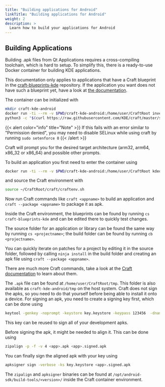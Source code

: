 ```yaml
---
title: "Building applications for Android"
linkTitle: "Building applications for Android"
weight: 2
description: >
  Learn how to build your applications for Android
---
```


## Building Applications

Building .apk files from Qt Applications requires a cross-compiling toolchain, which is hard to setup. To simplify this, there is a ready-to-use Docker container for building KDE applications.

This documentation only applies to applications that have a Craft blueprint in the [craft-blueprints-kde](https://invent.kde.org/packaging/craft-blueprints-kde) repository. If the application you want does not have such a blueprint yet, have a look at [the documentation](https://community.kde.org/Craft/Blueprints).

The container can be initialized with
```bash
mkdir craft-kde-android
docker run -ti --rm -v $PWD/craft-kde-android:/home/user/CraftRoot invent-registry.kde.org/sysadmin/ci-images/android-qt515 bash
python3 -c "$(curl https://raw.githubusercontent.com/KDE/craft/master/setup/CraftBootstrap.py)" --prefix ~/CraftRoot
```

{{< alert color="info" title="Note" >}}
If this fails with an error similar to "Permission denied", you may need to disable SELinux while using craft by running `sudo setenforce 0`
{{< /alert >}}

Craft will prompt you for the desired target architecture (arm32, arm64, x86_32 or x86_64) and possible other prompts.

To build an application you first need to enter the container using

```bash
docker run -ti --rm -v $PWD/craft-kde-android:/home/user/CraftRoot kdeorg/android-qt515 bash
```

and source the Craft environment with

```bash
source ~/CraftRoot/craft/craftenv.sh
```

Now run Craft commands like `craft <appname>` to build an application and  `craft --package <appname>` to package it as apk.

Inside the Craft environment, the blueprints can be found by running `cs craft-blueprints-kde` and can be edited there to quickly test changes.

The source folder for an application or library can be found the same way by running `cs <projectname>`; the build folder can be found by running `cb <projectname>`.

You can quickly iterate on patches for a project by editing it in the source folder, followed by calling `ninja install` in the build folder and creating an apk file using `craft --package <appname>`.

There are much more Craft commands, take a look at the [Craft documentation](https://community.kde.org/Craft) to learn about them.

The `.apk` file can be found at `/home/user/CraftRoot/tmp`. This folder is also available as `craft-kde-android/tmp` on the host system. Craft does not sign the apks, so you need to do that yourself before being able to install it onto a device. For signing an apk, you need to create a signing key first, which can be done using

```bash
keytool -genkey -noprompt -keystore key.keystore -keypass 123456  -dname "CN=None, OU=None, O=None, L=None, S=None, C=XY" -alias mykey -keyalg RSA -keysize 2048 -validity 10000 -storepass 123456
```

This key can be reused to sign all of your development apks.

Before signing the apk, it might be needed to align it.  This can be done using

```bash
zipalign -p -f -v 4 <app>.apk <app>.signed.apk
```

You can finally sign the aligned apk with your key using

```bash
apksigner sign -verbose -ks key.keystore <app>.signed.apk
```

The `zipalign` and `apksigner` binaries can be found at `/opt/android-sdk/build-tools/<version>/` inside the Craft container environment.
